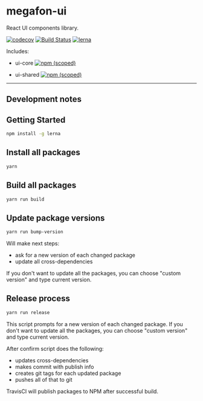# megafon-ui

React UI components library.

[![codecov](https://codecov.io/gh/MegafonWebLab/megafon-ui/branch/master/graph/badge.svg)](https://codecov.io/gh/MegafonWebLab/megafon-ui)
[![Build Status](https://travis-ci.org/MegafonWebLab/megafon-ui.svg?branch=master)](https://travis-ci.org/MegafonWebLab/megafon-ui)
[![lerna](https://img.shields.io/badge/maintained%20with-lerna-cc00ff.svg)](https://lerna.js.org/)

Includes:
- ui-core 
[![npm (scoped)](https://img.shields.io/npm/v/@megafon/ui-core.svg)](https://www.npmjs.com/package/@megafon/ui-core)

- ui-shared 
[![npm (scoped)](https://img.shields.io/npm/v/@megafon/ui-shared.svg)](https://www.npmjs.com/package/@megafon/ui-shared)

---

## Development notes

## Getting Started

```bash
npm install -g lerna
```

## Install all packages

```bash
yarn
```

## Build all packages

```bash
yarn run build
```

## Update package versions

```bash
yarn run bump-version
```

Will make next steps:
- ask for a new version of each changed package
- update all cross-dependencies

If you don't want to update all the packages, you can choose "custom version" and type current version.

## Release process

```bash
yarn run release
```

This script prompts for a new version of each changed package. 
If you don't want to update all the packages, you can choose "custom version" and type current version.

After confirm script does the following:

- updates cross-dependencies
- makes commit with publish info
- creates git tags for each updated package
- pushes all of that to git

TravisCI will publish packages to NPM after successful build. 
